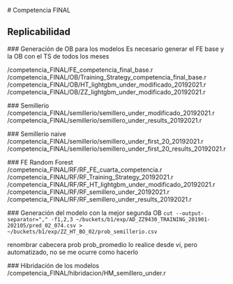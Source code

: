 # Competencia FINAL
## Replicabilidad

### Generación de OB para los modelos
Es necesario generar el FE base y la OB con el TS de todos los meses

/competencia_FINAL/FE_competencia_final_base.r
/competencia_FINAL/OB/Training_Strategy_competencia_final_base.r
/competencia_FINAL/OB/HT_lightgbm_under_modificado_20192021.r
/competencia_FINAL/OB/ZZ_lightgbm_under_modificado_20192021.r

### Semillerio
/competencia_FINAL/semillerio/semillero_under_modificado_20192021.r
/competencia_FINAL/semillerio/semillero_under_results_20192021.r

### Semillerio naive
/competencia_FINAL/semillerio/semillero_under_first_20_20192021.r
/competencia_FINAL/semillerio/semillero_under_first_20_results_20192021.r

### FE Random Forest
/competencia_FINAL/RF/RF_FE_cuarta_competencia.r
/competencia_FINAL/RF/RF_Training_Strategy_20192021.r
/competencia_FINAL/RF/RF_HT_lightgbm_under_modificado_20192021.r
/competencia_FINAL/RF/RF_semillero_under_20192021.r
/competencia_FINAL/RF/RF_semillero_under_results_20192021.r

### Generación del modelo con la mejor segunda OB
```cut --output-separator="," -f1,2,3 ~/buckets/b1/exp/AD_ZZ9430_TRAINING_201901-202105/pred_02_074.csv > ~/buckets/b1/exp/ZZ_HT_BO_02/prob_semillerio.csv```

renombrar cabecera prob prob_promedio
lo realice desde vi, pero automatizado, no se me ocurre como hacerlo

### Hibridación de los modelos
/competencia_FINAL/hibridacion/HM_semillero_under.r






